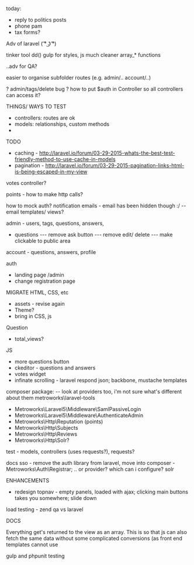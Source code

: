today:
- reply to politics posts
- phone pam
- tax forms?





Adv of laravel ( ͡° ͜ʖ ͡°)

tinker tool
dd()
gulp for styles, js
much cleaner
array_* functions


..adv for QA?

easier to organise subfolder routes (e.g. admin/.. account/..)


? admin/tags/delete bug
? how to put $auth in Controller so all controllers can access it?


THINGS/ WAYS TO TEST
- controllers: routes are ok
- models: relationships, custom methods
- 

TODO

- caching - http://laravel.io/forum/03-29-2015-whats-the-best-test-friendly-method-to-use-cache-in-models
- pagination - http://laravel.io/forum/03-29-2015-pagination-links-html-is-being-escaped-in-my-view


votes controller?

points - how to make http calls?

how to mock auth?
notification emails - email has been hidden though :/ -- email templates/ views?

admin - users, tags, questions, answers, 
- questions
--- remove ask button
--- remove edit/ delete
--- make clickable to public area

account - questions, answers, profile

auth 
- landing page /admin
- change registration page


MIGRATE HTML, CSS, etc
- assets - revise again
- Theme?
- bring in CSS, js


Question
- total_views?




JS
- more questions button
- ckeditor - questions and answers
- votes widget
- infinate scrolling - laravel respond json; backbone, mustache templates

composer package: -- look at providers too, i'm not sure what's different about them
metroworks\laravel-tools
- Metroworks\Laravel5\Middleware\SamlPassiveLogin
- Metroworks\Laravel5\Middleware\AuthenticateAdmin
- Metroworks\Http\Reputation (points)
- Metroworks\Http\Subjects
- Metroworks\Http\Reviews
- Metroworks\Http\Solr?



test - models, controllers (uses requests?), requests?


docs
sso - remove the auth library from laravel, move into composer - Metroworks\Auth\Registrar;
.. or provider? which can i configure?
solr


ENHANCEMENTS
- redesign topnav - empty panels, loaded with ajax; clicking main buttons takes you somewhere; slide down





load testing - zend qa vs laravel


DOCS

Everything get's returned to the view as an array. This is so that js can also fetch the same data without some complicated conversions (as front end templates cannot use 

gulp and phpunit testing